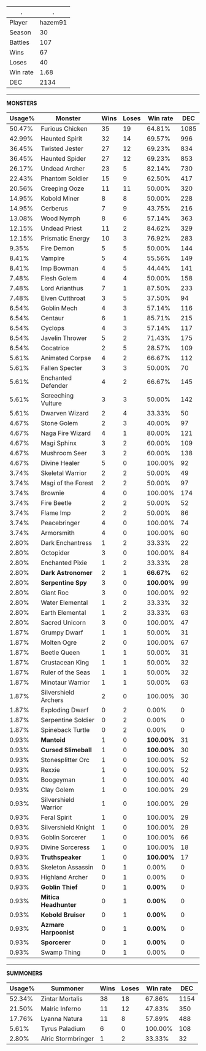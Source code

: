 .|.
|-|-
Player|hazem91
Season|30
Battles|107
Wins|67
Loses|40
Win rate|1.68
DEC|2134

---
**MONSTERS**

Usage%|Monster|Wins|Loses|Win rate|DEC|
-|-|-|-|-|-|
50.47%|Furious Chicken|35|19|64.81%|1085|
42.99%|Haunted Spirit|32|14|69.57%|996|
36.45%|Twisted Jester|27|12|69.23%|834|
36.45%|Haunted Spider|27|12|69.23%|853|
26.17%|Undead Archer|23|5|82.14%|730|
22.43%|Phantom Soldier|15|9|62.50%|417|
20.56%|Creeping Ooze|11|11|50.00%|320|
14.95%|Kobold Miner|8|8|50.00%|228|
14.95%|Cerberus|7|9|43.75%|216|
13.08%|Wood Nymph|8|6|57.14%|363|
12.15%|Undead Priest|11|2|84.62%|329|
12.15%|Prismatic Energy|10|3|76.92%|283|
9.35%|Fire Demon|5|5|50.00%|144|
8.41%|Vampire|5|4|55.56%|149|
8.41%|Imp Bowman|4|5|44.44%|141|
7.48%|Flesh Golem|4|4|50.00%|158|
7.48%|Lord Arianthus|7|1|87.50%|233|
7.48%|Elven Cutthroat|3|5|37.50%|94|
6.54%|Goblin Mech|4|3|57.14%|116|
6.54%|Centaur|6|1|85.71%|215|
6.54%|Cyclops|4|3|57.14%|117|
6.54%|Javelin Thrower|5|2|71.43%|175|
6.54%|Cocatrice|2|5|28.57%|109|
5.61%|Animated Corpse|4|2|66.67%|112|
5.61%|Fallen Specter|3|3|50.00%|70|
5.61%|Enchanted Defender|4|2|66.67%|145|
5.61%|Screeching Vulture|3|3|50.00%|142|
5.61%|Dwarven Wizard|2|4|33.33%|50|
4.67%|Stone Golem|2|3|40.00%|97|
4.67%|Naga Fire Wizard|4|1|80.00%|121|
4.67%|Magi Sphinx|3|2|60.00%|109|
4.67%|Mushroom Seer|3|2|60.00%|138|
4.67%|Divine Healer|5|0|100.00%|92|
3.74%|Skeletal Warrior|2|2|50.00%|49|
3.74%|Magi of the Forest|2|2|50.00%|97|
3.74%|Brownie|4|0|100.00%|174|
3.74%|Fire Beetle|2|2|50.00%|52|
3.74%|Flame Imp|2|2|50.00%|86|
3.74%|Peacebringer|4|0|100.00%|74|
3.74%|Armorsmith|4|0|100.00%|60|
2.80%|Dark Enchantress|1|2|33.33%|22|
2.80%|Octopider|3|0|100.00%|84|
2.80%|Enchanted Pixie|1|2|33.33%|28|
2.80%|**Dark Astronomer**|2|1|**66.67%**|62|
2.80%|**Serpentine Spy**|3|0|**100.00%**|99|
2.80%|Giant Roc|3|0|100.00%|92|
2.80%|Water Elemental|1|2|33.33%|32|
2.80%|Earth Elemental|1|2|33.33%|63|
2.80%|Sacred Unicorn|3|0|100.00%|47|
1.87%|Grumpy Dwarf|1|1|50.00%|31|
1.87%|Molten Ogre|2|0|100.00%|67|
1.87%|Beetle Queen|1|1|50.00%|31|
1.87%|Crustacean King|1|1|50.00%|32|
1.87%|Ruler of the Seas|1|1|50.00%|32|
1.87%|Minotaur Warrior|1|1|50.00%|63|
1.87%|Silvershield Archers|2|0|100.00%|30|
1.87%|Exploding Dwarf|0|2|0.00%|0|
1.87%|Serpentine Soldier|0|2|0.00%|0|
1.87%|Spineback Turtle|0|2|0.00%|0|
0.93%|**Mantoid**|1|0|**100.00%**|31|
0.93%|**Cursed Slimeball**|1|0|**100.00%**|30|
0.93%|Stonesplitter Orc|1|0|100.00%|52|
0.93%|Rexxie|1|0|100.00%|52|
0.93%|Boogeyman|1|0|100.00%|40|
0.93%|Clay Golem|1|0|100.00%|29|
0.93%|Silvershield Warrior|1|0|100.00%|29|
0.93%|Feral Spirit|1|0|100.00%|29|
0.93%|Silvershield Knight|1|0|100.00%|29|
0.93%|Goblin Sorcerer|1|0|100.00%|66|
0.93%|Divine Sorceress|1|0|100.00%|18|
0.93%|**Truthspeaker**|1|0|**100.00%**|17|
0.93%|Skeleton Assassin|0|1|0.00%|0|
0.93%|Highland Archer|0|1|0.00%|0|
0.93%|**Goblin Thief**|0|1|**0.00%**|0|
0.93%|**Mitica Headhunter**|0|1|**0.00%**|0|
0.93%|**Kobold Bruiser**|0|1|**0.00%**|0|
0.93%|**Azmare Harpoonist**|0|1|**0.00%**|0|
0.93%|**Sporcerer**|0|1|**0.00%**|0|
0.93%|Swamp Thing|0|1|0.00%|0|

---
**SUMMONERS**

Usage%|Summoner|Wins|Loses|Win rate|DEC|
-|-|-|-|-|-|
52.34%|Zintar Mortalis|38|18|67.86%|1154|
21.50%|Malric Inferno|11|12|47.83%|350|
17.76%|Lyanna Natura|11|8|57.89%|488|
5.61%|Tyrus Paladium|6|0|100.00%|108|
2.80%|Alric Stormbringer|1|2|33.33%|32|
